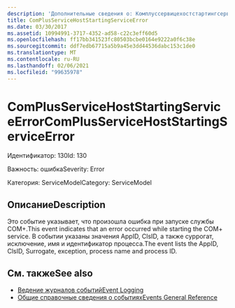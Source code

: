 ```yaml
---
description: 'Дополнительные сведения о: Комплуссервицехостстартингсервицееррор'
title: ComPlusServiceHostStartingServiceError
ms.date: 03/30/2017
ms.assetid: 10994991-3717-4352-ad58-c22c3eff60d5
ms.openlocfilehash: ff17bb341523fc80503bcbe0164e9222a0f6c38e
ms.sourcegitcommit: ddf7edb67715a5b9a45e3dd44536dabc153c1de0
ms.translationtype: MT
ms.contentlocale: ru-RU
ms.lasthandoff: 02/06/2021
ms.locfileid: "99635978"
---
```

# <a name="complusservicehoststartingserviceerror"></a><span data-ttu-id="3bd5b-103">ComPlusServiceHostStartingServiceError</span><span class="sxs-lookup"><span data-stu-id="3bd5b-103">ComPlusServiceHostStartingServiceError</span></span>

<span data-ttu-id="3bd5b-104">Идентификатор: 130</span><span class="sxs-lookup"><span data-stu-id="3bd5b-104">Id: 130</span></span>  
  
 <span data-ttu-id="3bd5b-105">Важность: ошибка</span><span class="sxs-lookup"><span data-stu-id="3bd5b-105">Severity: Error</span></span>  
  
 <span data-ttu-id="3bd5b-106">Категория: ServiceModel</span><span class="sxs-lookup"><span data-stu-id="3bd5b-106">Category: ServiceModel</span></span>  
  
## <a name="description"></a><span data-ttu-id="3bd5b-107">Описание</span><span class="sxs-lookup"><span data-stu-id="3bd5b-107">Description</span></span>  

 <span data-ttu-id="3bd5b-108">Это событие указывает, что произошла ошибка при запуске службы COM+.</span><span class="sxs-lookup"><span data-stu-id="3bd5b-108">This event indicates that an error occurred while starting the COM+ service.</span></span> <span data-ttu-id="3bd5b-109">В событии указаны значения AppID, ClsID, а также суррогат, исключение, имя и идентификатор процесса.</span><span class="sxs-lookup"><span data-stu-id="3bd5b-109">The event lists the AppID, ClsID, Surrogate, exception, process name and process ID.</span></span>  
  
## <a name="see-also"></a><span data-ttu-id="3bd5b-110">См. также</span><span class="sxs-lookup"><span data-stu-id="3bd5b-110">See also</span></span>

- [<span data-ttu-id="3bd5b-111">Ведение журналов событий</span><span class="sxs-lookup"><span data-stu-id="3bd5b-111">Event Logging</span></span>](index.md)
- [<span data-ttu-id="3bd5b-112">Общие справочные сведения о событиях</span><span class="sxs-lookup"><span data-stu-id="3bd5b-112">Events General Reference</span></span>](events-general-reference.md)
